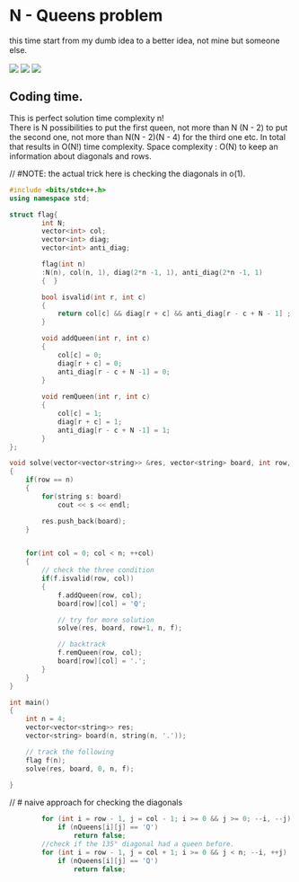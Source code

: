 # N - Queens problem

this time start from my dumb idea to a better idea, not mine but someone else.

<img src="https://user-images.githubusercontent.com/59721339/101376150-3a778400-38d6-11eb-9cef-83eaa0e049b0.png" align="center" />
<img src="https://user-images.githubusercontent.com/59721339/101380039-02bf0b00-38db-11eb-89df-ec69f724dbfd.png" align="center" />
<img src="https://user-images.githubusercontent.com/59721339/101449323-941b9500-394e-11eb-94b3-6e2ee6d7527f.png" align="center" />


## Coding time.

This is perfect solution time complexity n! <br/>
There is N possibilities to put the first queen, not more than N (N - 2) to put the second one, not more than N(N - 2)(N - 4) for the third one etc. In total that results in O(N!) time complexity.
Space complexity : O(N) to keep an information about diagonals and rows.

// #NOTE: the actual trick here is checking the diagonals in o(1). 

```cpp
#include <bits/stdc++.h>
using namespace std;

struct flag{
        int N;
        vector<int> col;
        vector<int> diag;
        vector<int> anti_diag;

        flag(int n)
        :N(n), col(n, 1), diag(2*n -1, 1), anti_diag(2*n -1, 1) 
        {  }

        bool isvalid(int r, int c)
        {
            return col[c] && diag[r + c] && anti_diag[r - c + N - 1] ;
        }

        void addQueen(int r, int c)
        {
            col[c] = 0;
            diag[r + c] = 0;
            anti_diag[r - c + N -1] = 0;
        }
        
        void remQueen(int r, int c)
        {
            col[c] = 1;
            diag[r + c] = 1;
            anti_diag[r - c + N -1] = 1;
        }
};

void solve(vector<vector<string>> &res, vector<string> board, int row, int n, flag f)
{
    if(row == n)
    {
        for(string s: board)
            cout << s << endl;

        res.push_back(board);
    }


    for(int col = 0; col < n; ++col)
    {
        // check the three condition
        if(f.isvalid(row, col))
        {
            f.addQueen(row, col);
            board[row][col] = 'Q';

            // try for more solution
            solve(res, board, row+1, n, f);

            // backtrack
            f.remQueen(row, col);
            board[row][col] = '.';
        }
    }
}

int main()
{
    int n = 4;
    vector<vector<string>> res;
    vector<string> board(n, string(n, '.'));

    // track the following
    flag f(n);
    solve(res, board, 0, n, f);
    
}

```

// # naive approach for checking the diagonals
```cpp
        for (int i = row - 1, j = col - 1; i >= 0 && j >= 0; --i, --j)
            if (nQueens[i][j] == 'Q')
                return false;
        //check if the 135° diagonal had a queen before.
        for (int i = row - 1, j = col + 1; i >= 0 && j < n; --i, ++j)
            if (nQueens[i][j] == 'Q')
                return false;
```
